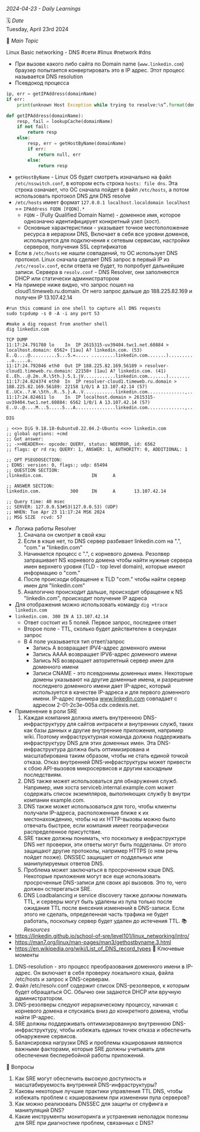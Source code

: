 _2024-04-23 - Daily Learnings_ 

🗓️ _Date_  
Tuesday, April 23rd 2024 

🎯 _Main Topic_  

Linux Basic networking  - DNS
#сети #linux #network #dns
- При вызове какого либо сайта по Domain name (`www.linkedin.com`) браузер попытается конвертировать это в IP адрес. Этот процесс называется DNS resolution
- Псевдокод процесса
```python
ip, err = getIPAddress(domainName)
if err:
	print(unknown Host Exception while trying to resolve:%s”.format(domainName))

def getIPAddress(domainName):
	resp, fail = lookupCache(domainName)
	if not fail:
		return resp
	else:
		resp, err = getHostByName(domainName)
		if err:
			return null, err
		else:
			return resp
```
- `getHostByName` - Linux OS будет смотреть изначально на файл `/etc/nsswitch.conf`, в котором есть строка `hosts: file dns`. Эта строка означает, что ОС сначала пойдет в файл `/etc/hosts`, а потом использовать протокол DNS для DNS resolve
- `/etc/hosts` имеет формат `127.0.0.1 localhost.localdomain localhost` == `IPAddress FQDN [FQDN].*`
	- `FQDN` - (Fully Qualified Domain Name) - доменное имя, которое однозначно идентифицирует конкретный узел (хост). 
	- Основные характеристики - указывает точное местоположение ресурса в иерархии DNS, Включает в себя все уровни доменов, используется для подключения к сетевым сервисам, настройки серверов, получения SSL сертификатов
- Если в `/etc/hosts` не нашли совпадений, то ОС использует DNS протокол. Linux сначала сделает DNS запрос в первый IP из `/etc/resolv.conf`, если ответа не будет, то попробует дальнейшие записи. Сервера в `resolv.conf` - DNS Resolver, они заполняются DHCP или статически администратором
- На примере ниже видно, что запрос пошел на cloud1.timeweb.ru.domain. От него запрос дальше до 188.225.82.169 и получен IP 13.107.42.14
```
#run this command in one shell to capture all DNS requests 
sudo tcpdump -s 0 -A -i any port 53 

#make a dig request from another shell 
dig linkedin.com

TCP DUMP
11:17:24.791780 lo    In  IP 2615315-uv39404.twc1.net.60884 > localhost.domain: 6562+ [1au] A? linkedin.com. (53)
E..Q....@..........5...5.=..... .........linkedin.com.......).........
..o.....o.
11:17:24.792046 eth0  Out IP 188.225.82.169.56189 > resolver-cloud1.timeweb.ru.domain: 22158+ [1au] A? linkedin.com. (41)
E..Eh...@.2m..R.\5th.}.5.1.jV............linkedin.com.......)........
11:17:24.824374 eth0  In  IP resolver-cloud1.timeweb.ru.domain > 188.225.82.169.56189: 22158 1/0/1 A 13.107.42.14 (57)
E..UCx..?.W.\5th..R..5.}.A..V............linkedin.com..............,...k*...)........
11:17:24.824611 lo    In  IP localhost.domain > 2615315-uv39404.twc1.net.60884: 6562 1/0/1 A 13.107.42.14 (57)
E..U..@....M...5.....5...A...............linkedin.com..............,...k*...)........

DIG

; <<>> DiG 9.18.18-0ubuntu0.22.04.2-Ubuntu <<>> linkedin.com
;; global options: +cmd
;; Got answer:
;; ->>HEADER<<- opcode: QUERY, status: NOERROR, id: 6562
;; flags: qr rd ra; QUERY: 1, ANSWER: 1, AUTHORITY: 0, ADDITIONAL: 1

;; OPT PSEUDOSECTION:
; EDNS: version: 0, flags:; udp: 65494
;; QUESTION SECTION:
;linkedin.com.                  IN      A

;; ANSWER SECTION:
linkedin.com.           300     IN      A       13.107.42.14

;; Query time: 40 msec
;; SERVER: 127.0.0.53#53(127.0.0.53) (UDP)
;; WHEN: Tue Apr 23 11:17:24 MSK 2024
;; MSG SIZE  rcvd: 57
```
- Логика работы Resolver
	1. Сначала он смотрит в свой кэш
	2. Если в кэше нет, то DNS сервер разбивает linkedin.com на ".", "com." и "linkedin.com"
	3. Начинается процесс с ".", с корневого домена. Резолвер запрашивает NS корневого домена чтобы найти нужные сервера имен верхнего уровня (TLD - top level domain), которые имеют информацию о "com."
	4. После происходи обращение к TLD "com." чтобы найти сервер имен для "linkedin.com"
	5. Аналогично происходит дальше, происходит обращение к NS "linkedin.com", происходит получение IP адреса
- Для отображения можно использовать команду `dig +trace linkedin.com`
- `linkedin.com. 300 IN A 13.107.42.14`
	- Ответ состоит из 5 полей. Первое запрос, последнее ответ
	- Второе поле - TTL, сколько будет действителен в секундах запрос
	- В 4 поле указывается тип ответ/запрос 
		- Запись A возвращает IPV4-адрес доменного имени
		- Запись AAAA возвращает IPV6-адрес доменного имени
		- Запись NS возвращает авторитетный сервер имен для доменного имени
		- Записи CNAME - это псевдонимы доменных имен. Некоторые домены указывают на другие доменные имена, и разрешение последнего доменного имени дает IP-адрес, который используется в качестве IP-адреса и для первого доменного имени. IP-адрес примера www.linkedin.com совпадает с адресом 2-01-2c3e-005a.cdx.cedexis.net.
-  Применение в роли SRE
	1. Каждая компания должна иметь внутреннюю DNS-инфраструктуру для сайтов интрасети и внутренних служб, таких как базы данных и другие внутренние приложения, например wiki. Поэтому инфраструктурная команда должна поддерживать инфраструктуру DNS для этих доменных имен. Эта DNS-инфраструктура должна быть оптимизирована и масштабирована таким образом, чтобы не стать единой точкой отказа. Отказ внутренней DNS-инфраструктуры может привести к сбою API-вызовов микросервисов и другим каскадным последствиям.
	2. DNS также может использоваться для обнаружения служб. Например, имя хоста serviceb.internal.example.com может содержать список экземпляров, выполняющих службу b внутри компании example.com. 
	3. DNS также может использоваться для того, чтобы клиенты получали IP-адреса, расположенные ближе к их местонахождению, чтобы на их HTTP-вызовы можно было отвечать быстрее, если компания имеет географически распределенное присутствие.
	4. SRE также должны понимать, что поскольку в инфраструктуре DNS нет проверки, эти ответы могут быть подделаны. От этого защищают другие протоколы, например HTTPS (о нем речь пойдет позже). DNSSEC защищает от поддельных или манипулируемых ответов DNS.
	5. Проблема может заключаться в просроченном кэше DNS. Некоторые приложения могут все еще использовать просроченные DNS-записи для своих api вызовов. Это то, чего должен остерегаться SRE.
	6. DNS Loadbalancing и service discovery также должны понимать TTL, и серверы могут быть удалены из пула только после ожидания TTL после внесения изменений в DNS-записи. Если этого не сделать, определенная часть трафика не будет работать, поскольку сервер будет удален до истечения TTL.
📚 _Resources_  
-  https://linkedin.github.io/school-of-sre/level101/linux_networking/intro/
- https://man7.org/linux/man-pages/man3/gethostbyname.3.html
- https://en.wikipedia.org/wiki/List_of_DNS_record_types
🔑 Ключевые моменты

1. DNS-resolution - это процесс преобразования доменного имени в IP-адрес. Он включает в себя проверку локального кэша, файла /etc/hosts и запрос к DNS-серверам.
2. Файл /etc/resolv.conf содержит список DNS-резолверов, к которым будет обращаться ОС. Обычно они задаются DHCP или вручную администратором.
3. DNS-резолверы следуют иерархическому процессу, начиная с корневого домена и спускаясь вниз до конкретного домена, чтобы найти IP-адрес.
4. SRE должны поддерживать оптимизированную внутреннюю DNS-инфраструктуру, чтобы избежать единых точек отказа и обеспечить обнаружение сервисов.
5. Балансировка нагрузки DNS и проблемы кэширования являются важными факторами, которые SRE должны учитывать для обеспечения бесперебойной работы приложений.

🤔 Вопросы

1. Как SRE могут обеспечить высокую доступность и масштабируемость внутренней DNS-инфраструктуры?
2. Каковы некоторые лучшие практики управления TTL DNS, чтобы избежать проблем с кэшированием при изменении пула серверов?
3. Как можно реализовать DNSSEC для защиты от спуфинга и манипуляций DNS?
4. Какие инструменты мониторинга и устранения неполадок полезны для SRE при диагностике проблем, связанных с DNS?